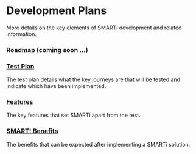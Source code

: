 # Development Plans
More details on the key elements of SMARTi development and related information.

### Roadmap (coming soon ...)
### [Test Plan](/test-plan.html)
The test plan details what the key journeys are that will be tested and indicate which have been implemented.
### [Features](/features.html)
The key features that set SMARTi apart from the rest.
### [SMART! Benefits](/benefits.html)
The benefits that can be expected after implementing a SMARTi solution.